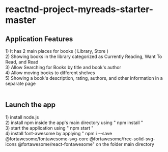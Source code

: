 # reactnd-project-myreads-starter-master

<h2>Application Features</h2>
1) It has 2 main places for books ( Library, Store ) <br />
2) Showing books in the library categorized as Currently Reading, Want To Read, and Read <br />
3) Allow Searching for Books by title and book's author <br />
4) Allow moving books to different shelves <br />
5) Showing a book's description, rating, authors, and other information in a separate page <br /><br />


<h2>Launch the app</h2>
1) install node.js <br />
2) install npm inside the app's main directory using " npm install " <br />
3) start the application using " npm start "<br />
4) install font-awesome by applying " npm i --save @fortawesome/fontawesome-svg-core  @fortawesome/free-solid-svg-icons @fortawesome/react-fontawesome"
 on the folder main directory
